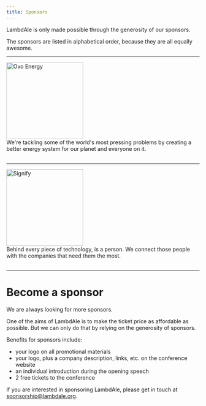 ```yaml
---
title: Sponsors
---
```


LambdAle is only made possible through the generosity of our sponsors.

The sponsors are listed in alphabetical order, because they are all equally
awesome.


---

<div class="mw9 center ph3-ns">
  <div class="cf ph2-ns" style="height: 250px">
    <div class="fl w-100 w-50-ns h-100 pa2 dt">
      <div class="pv4 dtc v-mid tc">
        <a href="https://www.ovoenergy.com/">
          <img src="{{ site.url }}/images/sponsors/ovoenergy.png" alt="Ovo Energy" width="200">
        </a>
      </div>
    </div>
    <div class="fl w-100 w-50-ns h-100 pa2 dt">
      <div class="pv4 dtc v-mid">
          We're tackling some of the world's most pressing problems by creating a better energy system for our planet and everyone on it.
      </div>
    </div>
  </div>
</div>

---

<div class="mw9 center ph3-ns">
  <div class="cf ph2-ns" style="height: 250px">
    <div class="fl w-100 w-50-ns h-100 pa2 dt">
      <div class="pv4 dtc v-mid tc">
        <a href="https://www.signifytechnology.com/">
          <img src="{{ site.url }}/images/sponsors/signify.svg" alt="Signify" width="200" height="200">
        </a>
      </div>
    </div>
    <div class="fl w-100 w-50-ns h-100 pa2 dt">
      <div class="pv4 dtc v-mid">
          Behind every piece of technology, is a person. We connect those people with the companies that need them the most.
      </div>
    </div>
  </div>
</div>

---

# Become a sponsor

We are always looking for more sponsors.

One of the aims of LambdAle is to make the ticket price as affordable as
possible. But we can only do that by relying on the generosity of sponsors.

Benefits for sponsors include:

* your logo on all promotional materials
* your logo, plus a company description, links, etc. on the conference website
* an individual introduction during the opening speech
* 2 free tickets to the conference

If you are interested in sponsoring LambdAle, please get in touch at
[sponsorship@lambdale.org](mailto:sponsorship@lambdale.org).
